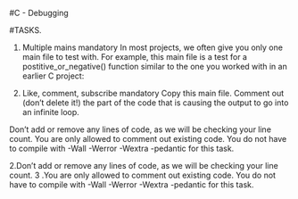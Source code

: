 #C - Debugging

#TASKS.

1. Multiple mains mandatory In most projects, we often give you only one main file to test with. For example, this main file is a test for a postitive_or_negative() function similar to the one you worked with in an earlier C project:

2. Like, comment, subscribe mandatory Copy this main file. Comment out (don’t delete it!) the part of the code that is causing the output to go into an infinite loop.

Don’t add or remove any lines of code, as we will be checking your line count. You are only allowed to comment out existing code. You do not have to compile with -Wall -Werror -Wextra -pedantic for this task.

2.Don’t add or remove any lines of code, as we will be checking your line count. 
3 .You are only allowed to comment out existing code. You do not have to compile with -Wall -Werror -Wextra -pedantic for this task.

